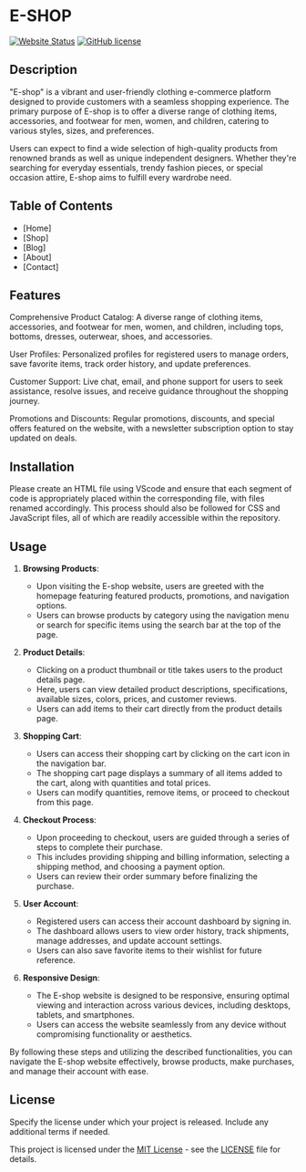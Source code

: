 
# E-SHOP

[![Website Status](https://img.shields.io/website-up-down-green-red/http/shields.io.svg)](https://example.com)
[![GitHub license](https://img.shields.io/github/license/username/repo.svg)](https://github.com/username/repo/blob/master/LICENSE)

## Description

"E-shop" is a vibrant and user-friendly clothing e-commerce platform designed to provide customers with a seamless shopping experience. The primary purpose of E-shop is to offer a diverse range of clothing items, accessories, and footwear for men, women, and children, catering to various styles, sizes, and preferences.

Users can expect to find a wide selection of high-quality products from renowned brands as well as unique independent designers. Whether they're searching for everyday essentials, trendy fashion pieces, or special occasion attire, E-shop aims to fulfill every wardrobe need.

## Table of Contents

- [Home]
- [Shop]
- [Blog]
- [About]
- [Contact]

## Features

Comprehensive Product Catalog: A diverse range of clothing items, accessories, and footwear for men, women, and children, including tops, bottoms, dresses, outerwear, shoes, and accessories.

User Profiles: Personalized profiles for registered users to manage orders, save favorite items, track order history, and update preferences.

Customer Support: Live chat, email, and phone support for users to seek assistance, resolve issues, and receive guidance throughout the shopping journey.

Promotions and Discounts: Regular promotions, discounts, and special offers featured on the website, with a newsletter subscription option to stay updated on deals.

## Installation

Please create an HTML file using VScode and ensure that each segment of code is appropriately placed within the corresponding file, with files renamed accordingly. This process should also be followed for CSS and JavaScript files, all of which are readily accessible within the repository.

## Usage

1. **Browsing Products**:
   - Upon visiting the E-shop website, users are greeted with the homepage featuring featured products, promotions, and navigation options.
   - Users can browse products by category using the navigation menu or search for specific items using the search bar at the top of the page.


2. **Product Details**:
   - Clicking on a product thumbnail or title takes users to the product details page.
   - Here, users can view detailed product descriptions, specifications, available sizes, colors, prices, and customer reviews.
   - Users can add items to their cart directly from the product details page.


3. **Shopping Cart**:
   - Users can access their shopping cart by clicking on the cart icon in the navigation bar.
   - The shopping cart page displays a summary of all items added to the cart, along with quantities and total prices.
   - Users can modify quantities, remove items, or proceed to checkout from this page.


4. **Checkout Process**:
   - Upon proceeding to checkout, users are guided through a series of steps to complete their purchase.
   - This includes providing shipping and billing information, selecting a shipping method, and choosing a payment option.
   - Users can review their order summary before finalizing the purchase.


5. **User Account**:
   - Registered users can access their account dashboard by signing in.
   - The dashboard allows users to view order history, track shipments, manage addresses, and update account settings.
   - Users can also save favorite items to their wishlist for future reference.


6. **Responsive Design**:
   - The E-shop website is designed to be responsive, ensuring optimal viewing and interaction across various devices, including desktops, tablets, and smartphones.
   - Users can access the website seamlessly from any device without compromising functionality or aesthetics.


By following these steps and utilizing the described functionalities, you can navigate the E-shop website effectively, browse products, make purchases, and manage their account with ease.


## License

Specify the license under which your project is released. Include any additional terms if needed.

This project is licensed under the [MIT License](https://opensource.org/licenses/MIT) - see the [LICENSE](LICENSE) file for details.
